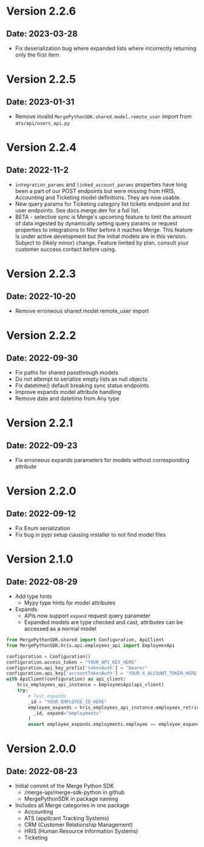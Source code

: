 # Version 2.2.6

## Date: 2023-03-28

- Fix deserialization bug where expanded lists where incorrectly returning only the first item

# Version 2.2.5

## Date: 2023-01-31

- Remove invalid `MergePythonSDK.shared.model.remote_user` import from `ats/api/users_api.py`

# Version 2.2.4

## Date: 2022-11-2

- `integration_params` and `linked_account_params` properties have long been a part of our POST endpoints but were missing from HRIS, Accounting and Ticketing model definitions. They are now usable.
- New query params for Ticketing category list tickets endpoint and list user endpoints. See docs.merge.dev for a full list.
- BETA - selective sync is Merge's upcoming feature to limit the amount of data ingested by dynamically setting query params or request properties to integrations to filter before it reaches Merge. This feature is under active development but the initial models are in this version. Subject to (likely minor) change. Feature limited by plan, consult your customer success contact before using.

# Version 2.2.3

## Date: 2022-10-20

- Remove erroneous shared.model.remote_user import

# Version 2.2.2

## Date: 2022-09-30

- Fix paths for shared passthrough models
- Do not attempt to serialize empty lists as null objects
- Fix datetime() default breaking sync status endpoints
- Improve expands model attribute handling
- Remove date and datetime from Any type

# Version 2.2.1

## Date: 2022-09-23

- Fix erroneous expands parameters for models without corresponding attribute

# Version 2.2.0

## Date: 2022-09-12

- Fix Enum serialization
- Fix bug in pypi setup causing installer to not find model files

# Version 2.1.0

## Date: 2022-08-29

- Add type hints 
  - Mypy type hints for model attributes
- Expands
  - APIs now support `expand` request query parameter
  - Expanded models are type checked and cast, attributes can be 
    accessed as a normal model

```python
from MergePythonSDK.shared import Configuration, ApiClient
from MergePythonSDK.hris.api.employees_api import EmployeesApi

configuration = Configuration()
configuration.access_token = "YOUR_API_KEY_HERE"
configuration.api_key_prefix['tokenAuth'] = 'Bearer'
configuration.api_key['accountTokenAuth'] = 'YOUR_X_ACCOUNT_TOKEN_HERE'
with ApiClient(configuration) as api_client:
    hris_employees_api_instance = EmployeesApi(api_client)
    try:
        # Test expands
        _id = "YOUR_EMPLOYEE_ID_HERE"
        employee_expands = hris_employees_api_instance.employees_retrieve(
          _id, expand="employments"
        )
        assert employee_expands.employments.employee == employee_expands.id
```
  
# Version 2.0.0

## Date: 2022-08-23

- Initial commit of the Merge Python SDK 
  - /merge-api/merge-sdk-python in github
  - MergePythonSDK in package naming
- Includes all Merge categories in one package
  - Accounting
  - ATS (applicant Tracking Systems)
  - CRM (Customer Relationship Management)
  - HRIS (Human Resource Information Systems)
  - Ticketing 
